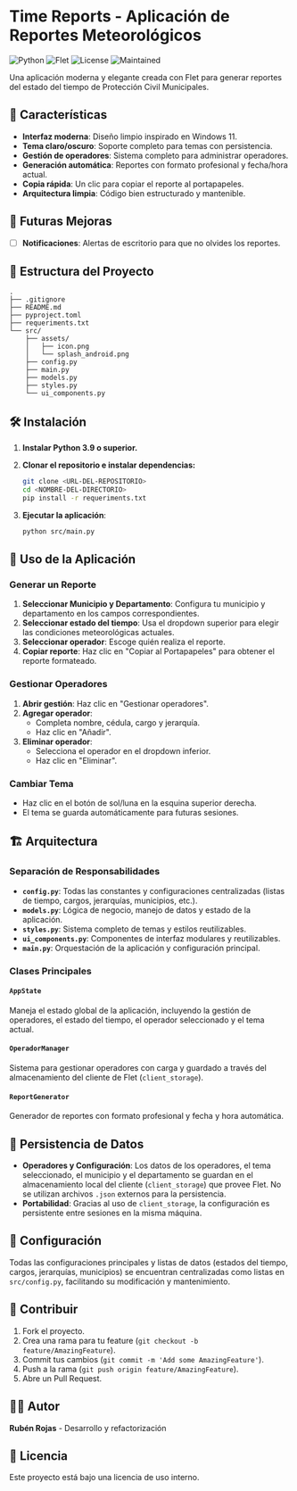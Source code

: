 # Time Reports - Aplicación de Reportes Meteorológicos

![Python](https://img.shields.io/badge/Python-3.9%2B-blue.svg) ![Flet](https://img.shields.io/badge/Flet-0.28.3-green.svg) ![License](https://img.shields.io/badge/License-Uso%20Interno-red.svg) ![Maintained](https://img.shields.io/badge/Maintained%3F-yes-green.svg)

Una aplicación moderna y elegante creada con Flet para generar reportes del estado del tiempo de Protección Civil Municipales.

## 🚀 Características

- **Interfaz moderna**: Diseño limpio inspirado en Windows 11.
- **Tema claro/oscuro**: Soporte completo para temas con persistencia.
- **Gestión de operadores**: Sistema completo para administrar operadores.
- **Generación automática**: Reportes con formato profesional y fecha/hora actual.
- **Copia rápida**: Un clic para copiar el reporte al portapapeles.
- **Arquitectura limpia**: Código bien estructurado y mantenible.

## 🌟 Futuras Mejoras

- [ ] **Notificaciones**: Alertas de escritorio para que no olvides los reportes.

## 📁 Estructura del Proyecto

```
.
├── .gitignore
├── README.md
├── pyproject.toml
├── requeriments.txt
└── src/
    ├── assets/
    │   ├── icon.png
    │   └── splash_android.png
    ├── config.py
    ├── main.py
    ├── models.py
    ├── styles.py
    └── ui_components.py
```

## 🛠️ Instalación

1.  **Instalar Python 3.9 o superior.**

2.  **Clonar el repositorio e instalar dependencias:**
    ```bash
    git clone <URL-DEL-REPOSITORIO>
    cd <NOMBRE-DEL-DIRECTORIO>
    pip install -r requeriments.txt
    ```

3.  **Ejecutar la aplicación**:
    ```bash
    python src/main.py
    ```

## 📱 Uso de la Aplicación

### Generar un Reporte

1.  **Seleccionar Municipio y Departamento**: Configura tu municipio y departamento en los campos correspondientes.
2.  **Seleccionar estado del tiempo**: Usa el dropdown superior para elegir las condiciones meteorológicas actuales.
3.  **Seleccionar operador**: Escoge quién realiza el reporte.
4.  **Copiar reporte**: Haz clic en "Copiar al Portapapeles" para obtener el reporte formateado.

### Gestionar Operadores

1.  **Abrir gestión**: Haz clic en "Gestionar operadores".
2.  **Agregar operador**:
    -   Completa nombre, cédula, cargo y jerarquía.
    -   Haz clic en "Añadir".
3.  **Eliminar operador**:
    -   Selecciona el operador en el dropdown inferior.
    -   Haz clic en "Eliminar".

### Cambiar Tema

-   Haz clic en el botón de sol/luna en la esquina superior derecha.
-   El tema se guarda automáticamente para futuras sesiones.

## 🏗️ Arquitectura

### Separación de Responsabilidades

-   **`config.py`**: Todas las constantes y configuraciones centralizadas (listas de tiempo, cargos, jerarquías, municipios, etc.).
-   **`models.py`**: Lógica de negocio, manejo de datos y estado de la aplicación.
-   **`styles.py`**: Sistema completo de temas y estilos reutilizables.
-   **`ui_components.py`**: Componentes de interfaz modulares y reutilizables.
-   **`main.py`**: Orquestación de la aplicación y configuración principal.

### Clases Principales

#### `AppState`
Maneja el estado global de la aplicación, incluyendo la gestión de operadores, el estado del tiempo, el operador seleccionado y el tema actual.

#### `OperadorManager`
Sistema para gestionar operadores con carga y guardado a través del almacenamiento del cliente de Flet (`client_storage`).

#### `ReportGenerator`
Generador de reportes con formato profesional y fecha y hora automática.

## 💾 Persistencia de Datos

-   **Operadores y Configuración**: Los datos de los operadores, el tema seleccionado, el municipio y el departamento se guardan en el almacenamiento local del cliente (`client_storage`) que provee Flet. No se utilizan archivos `.json` externos para la persistencia.
-   **Portabilidad**: Gracias al uso de `client_storage`, la configuración es persistente entre sesiones en la misma máquina.

## 🔧 Configuración

Todas las configuraciones principales y listas de datos (estados del tiempo, cargos, jerarquías, municipios) se encuentran centralizadas como listas en `src/config.py`, facilitando su modificación y mantenimiento.

## 🤝 Contribuir

1.  Fork el proyecto.
2.  Crea una rama para tu feature (`git checkout -b feature/AmazingFeature`).
3.  Commit tus cambios (`git commit -m 'Add some AmazingFeature'`).
4.  Push a la rama (`git push origin feature/AmazingFeature`).
5.  Abre un Pull Request.

## 👨‍💻 Autor

**Rubén Rojas** - Desarrollo y refactorización

## 📄 Licencia

Este proyecto está bajo una licencia de uso interno.
